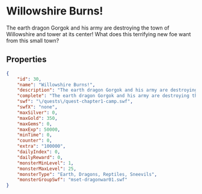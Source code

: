 # Willowshire Burns!

The earth dragon Gorgok and his army are destroying the town of Willowshire and tower at its center! What does this terrifying new foe want from this small town?

## Properties

```json
{
    "id": 30,
    "name": "Willowshire Burns!",
    "description": "The earth dragon Gorgok and his army are destroying the town of Willowshire and tower at its center! What does this terrifying new foe want from this small town?",
    "complete": "The earth dragon Gorgok and his army are destroying the town of Willowshire and tower at its center! What does this terrifying new foe want from this small town?",
    "swf": "\/quests\/quest-chapter1-camp.swf",
    "swfX": "none",
    "maxSilver": 0,
    "maxGold": 350,
    "maxGems": 0,
    "maxExp": 50000,
    "minTime": 0,
    "counter": 0,
    "extra": "100000",
    "dailyIndex": 0,
    "dailyReward": 0,
    "monsterMinLevel": 1,
    "monsterMaxLevel": 25,
    "monsterType": "Earth, Dragons, Reptiles, Sneevils",
    "monsterGroupSwf": "mset-dragonwar01.swf"
}
```

